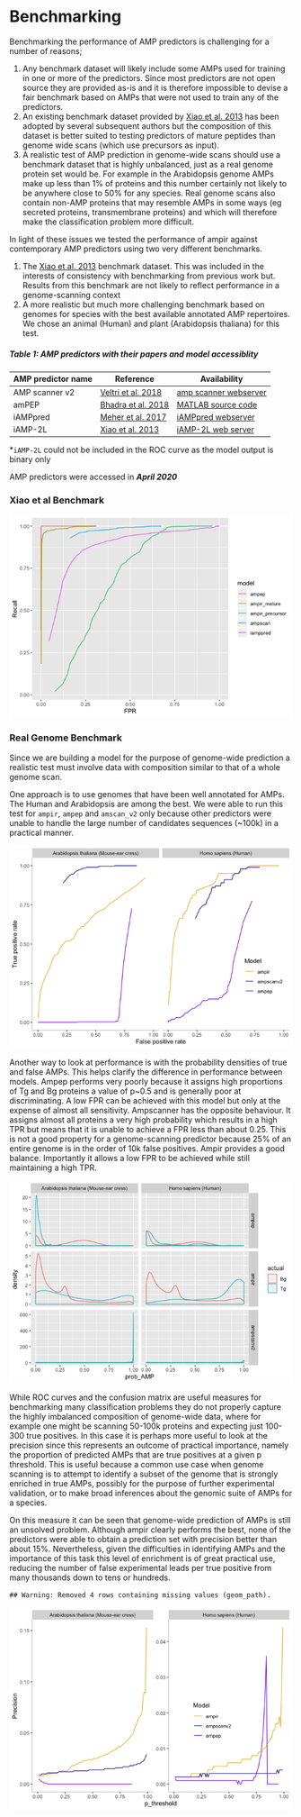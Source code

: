 Benchmarking
================

Benchmarking the performance of AMP predictors is challenging for a
number of reasons;

1.  Any benchmark dataset will likely include some AMPs used for
    training in one or more of the predictors. Since most predictors are
    not open source they are provided as-is and it is therefore
    impossible to devise a fair benchmark based on AMPs that were not
    used to train any of the predictors.
2.  An existing benchmark dataset provided by [Xiao et
    al. 2013](https://doi.org/10.1016/j.ab.2013.01.019) has been
    adopted by several subsequent authors but the composition of this
    dataset is better suited to testing predictors of mature peptides
    than genome wide scans (which use precursors as input).
3.  A realistic test of AMP prediction in genome-wide scans should use a
    benchmark dataset that is highly unbalanced, just as a real genome
    protein set would be. For example in the Arabidopsis genome AMPs
    make up less than 1% of proteins and this number certainly not
    likely to be anywhere close to 50% for any species. Real genome
    scans also contain non-AMP proteins that may resemble AMPs in some
    ways (eg secreted proteins, transmembrane proteins) and which will
    therefore make the classification problem more difficult.

In light of these issues we tested the performance of ampir against
contemporary AMP predictors using two very different benchmarks.

1.  The [Xiao et al. 2013](https://doi.org/10.1016/j.ab.2013.01.019)
    benchmark dataset. This was included in the interests of consistency
    with benchmarking from previous work but. Results from this
    benchmark are not likely to reflect performance in a genome-scanning
    context
2.  A more realistic but much more challenging benchmark based on
    genomes for species with the best available annotated AMP
    repertoires. We chose an animal (Human) and plant (Arabidopsis
    thaliana) for this
test.

##### Table 1: AMP predictors with their papers and model accessiblity

| AMP predictor name | Reference                                                           | Availability                                                                          |
| ------------------ | ------------------------------------------------------------------- | ------------------------------------------------------------------------------------- |
| AMP scanner v2     | [Veltri et al. 2018](https://doi.org/10.1093/bioinformatics/bty179) | [amp scanner webserver](https://www.dveltri.com/ascan/v2/ascan.html)                  |
| amPEP              | [Bhadra et al. 2018](https://doi.org/10.1038/s41598-018-19752-w)    | [MATLAB source code](https://sourceforge.net/projects/axpep/files/AmPEP_MATLAB_code/) |
| iAMPpred           | [Meher et al. 2017](https://doi.org/10.1038/srep42362)              | [iAMPpred webserver](http://cabgrid.res.in:8080/amppred/)                             |
| iAMP-2L            | [Xiao et al. 2013](https://doi.org/10.1016/j.ab.2013.01.019)        | [iAMP-2L web server](http://www.jci-bioinfo.cn/iAMP-2L)                               |

\*`iAMP-2L` could not be included in the ROC curve as the model output
is binary only

AMP predictors were accessed in ***April 2020***

### Xiao et al Benchmark

![](05_benchmark_files/figure-gfm/unnamed-chunk-8-1.png)<!-- -->

### Real Genome Benchmark

Since we are building a model for the purpose of genome-wide prediction
a realistic test must involve data with composition similar to that of a
whole genome scan.

One approach is to use genomes that have been well annotated for AMPs.
The Human and Arabidopsis are among the best. We were able to run this
test for `ampir`, `ampep` and `amscan_v2` only because other predictors
were unable to handle the large number of candidates sequences (~100k)
in a practical manner.

![](05_benchmark_files/figure-gfm/unnamed-chunk-13-1.png)<!-- -->

Another way to look at performance is with the probability densities of
true and false AMPs. This helps clarify the difference in performance
between models. Ampep performs very poorly because it assigns high
proportions of Tg and Bg proteins a value of p~0.5 and is generally poor
at discriminating. A low FPR can be achieved with this model but only at
the expense of almost all sensitivity. Ampscanner has the opposite
behaviour. It assigns almost all proteins a very high probability which
results in a high TPR but means that it is unable to achieve a FPR less
than about 0.25. This is not a good property for a genome-scanning
predictor because 25% of an entire genome is in the order of 10k false
positives. Ampir provides a good balance. Importantly it allows a low
FPR to be achieved while still maintaining a high TPR.

![](05_benchmark_files/figure-gfm/unnamed-chunk-14-1.png)<!-- -->

While ROC curves and the confusion matrix are useful measures for
benchmarking many classification problems they do not properly capture
the highly imbalanced composition of genome-wide data, where for example
one might be scanning 50-100k proteins and expecting just 100-300 true
positives. In this case it is perhaps more useful to look at the
precision since this represents an outcome of practical importance,
namely the proportion of predicted AMPs that are true positives at a
given p threshold. This is useful because a common use case when genome
scanning is to attempt to identify a subset of the genome that is
strongly enriched in true AMPs, possibly for the purpose of further
experimental validation, or to make broad inferences about the genomic
suite of AMPs for a species.

On this measure it can be seen that genome-wide prediction of AMPs is
still an unsolved problem. Although ampir clearly performs the best,
none of the predictors were able to obtain a prediction set with
precision better than about 15%. Nevertheless, given the difficulties in
identifying AMPs and the importance of this task this level of
enrichment is of great practical use, reducing the number of false
experimental leads per true positive from many thousands down to tens or
hundreds.

    ## Warning: Removed 4 rows containing missing values (geom_path).

![](05_benchmark_files/figure-gfm/unnamed-chunk-15-1.png)<!-- -->
